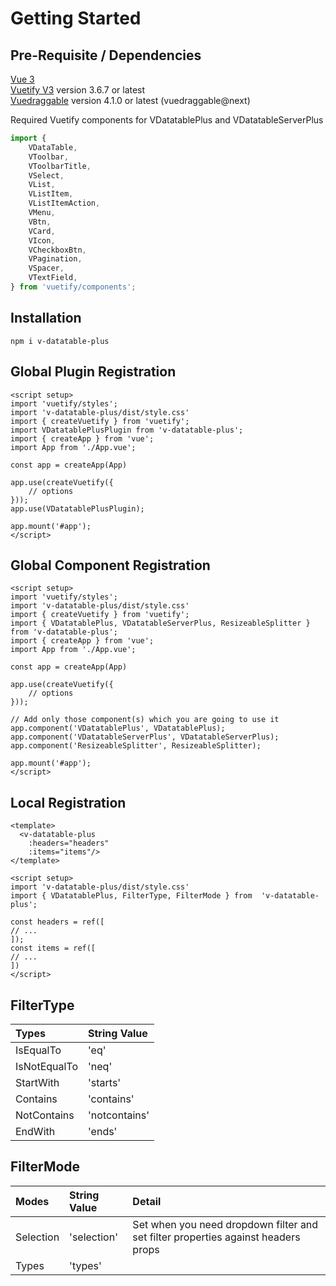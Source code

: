 # Getting Started

## Pre-Requisite / Dependencies

[Vue 3](https://vuejs.org/)<br/>
[Vuetify V3](https://vuetifyjs.com/en/) version 3.6.7 or latest<br/>
[Vuedraggable](https://github.com/SortableJS/vue.draggable.next) version 4.1.0 or latest (vuedraggable@next)<br/>

Required Vuetify components for VDatatablePlus and VDatatableServerPlus
```js
import {
    VDataTable,
    VToolbar,
    VToolbarTitle,
    VSelect,
    VList,
    VListItem,
    VListItemAction,
    VMenu,
    VBtn,
    VCard,
    VIcon,
    VCheckboxBtn,
    VPagination,
    VSpacer,
    VTextField,
} from 'vuetify/components';
```

## Installation

```
npm i v-datatable-plus
```

## Global Plugin Registration
```vue
<script setup>
import 'vuetify/styles';
import 'v-datatable-plus/dist/style.css'
import { createVuetify } from 'vuetify';
import VDatatablePlusPlugin from 'v-datatable-plus';
import { createApp } from 'vue';
import App from './App.vue';

const app = createApp(App)

app.use(createVuetify({
    // options
}));
app.use(VDatatablePlusPlugin);

app.mount('#app');
</script>
```

## Global Component Registration
```vue
<script setup>
import 'vuetify/styles';
import 'v-datatable-plus/dist/style.css'
import { createVuetify } from 'vuetify';
import { VDatatablePlus, VDatatableServerPlus, ResizeableSplitter } from 'v-datatable-plus';
import { createApp } from 'vue';
import App from './App.vue';

const app = createApp(App)

app.use(createVuetify({
    // options
}));

// Add only those component(s) which you are going to use it
app.component('VDatatablePlus', VDatatablePlus);
app.component('VDatatableServerPlus', VDatatableServerPlus);
app.component('ResizeableSplitter', ResizeableSplitter);

app.mount('#app');
</script>
```

## Local Registration
```vue
<template>
  <v-datatable-plus
    :headers="headers"
    :items="items"/>
</template>

<script setup>
import 'v-datatable-plus/dist/style.css'
import { VDatatablePlus, FilterType, FilterMode } from  'v-datatable-plus';

const headers = ref([
// ...
]);
const items = ref([
// ...
])
</script>
```

## FilterType
|Types              |String Value       |
|:------------------|:------------------|
|IsEqualTo          |'eq'               |
|IsNotEqualTo       |'neq'              |
|StartWith          |'starts'           |
|Contains           |'contains'         |
|NotContains        |'notcontains'      |
|EndWith            |'ends'             |

## FilterMode
|Modes              |String Value       |Detail     |
|:------------------|:------------------|:----------|
|Selection          |'selection'        |Set when you need dropdown filter and set filter properties against headers props |
|Types              |'types'            |           |